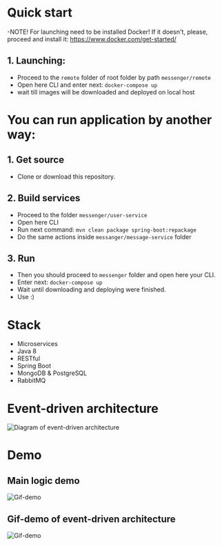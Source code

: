 # Quick start

-NOTE! For launching need to be installed Docker! If it doesn't, please, proceed and install it:
https://www.docker.com/get-started/

## 1. Launching:
- Proceed to the `remote` folder of root folder by path `messenger/remote`
- Open here CLI and enter next:
`docker-compose up`
- wait till images will be downloaded and deployed on local host

# You can run application by another way:
## 1. Get source
- Clone or download this repository. 

## 2. Build services
- Proceed to the folder `messenger/user-service`
- Open here CLI 
- Run next command:
```mvn clean package spring-boot:repackage```
- Do the same actions inside `messanger/message-service` folder

## 3. Run 
- Then you should proceed to `messenger` folder and open here your CLI. 
- Enter next: ```docker-compose up```
- Wait until downloading and deploying were finished.
- Use :)

# Stack
- Microservices
- Java 8
- RESTful
- Spring Boot
- MongoDB & PostgreSQL
- RabbitMQ

# Event-driven architecture
![Diagram of event-driven architecture](https://github.com/NikitaLazovskyi/Messenger/blob/master/images/app_opaque.drawio.png)

# Demo 
## Main logic demo
![Gif-demo](https://github.com/NikitaLazovskyi/Messenger/blob/master/gifs/crud_gif.gif)

## Gif-demo of event-driven architecture
![Gif-demo](https://github.com/NikitaLazovskyi/Messenger/blob/master/gifs/register_user_gif.gif)
<!-- 
## Gif-demo of docker-compose
![Gif-demo](https://github.com/NikitaLazovskyi/Messenger/blob/master/gifs/docker_compose_gif.gif) -->
